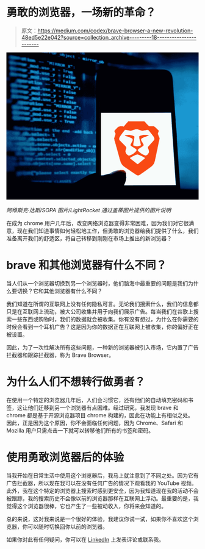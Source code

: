 # 勇敢的浏览器，一场新的革命？

> 原文：<https://medium.com/codex/brave-browser-a-new-revolution-48ed5e22e042?source=collection_archive---------18----------------------->

![](img/74254764b9536f1e0c9d76f54eb5e1f5.png)

*阿维斯克·达斯/SOPA 图片/LightRocket 通过盖蒂图片提供的图片说明*

在成为 chrome 用户几年后，改变网络浏览器变得非常困难，因为我们对它很满意，现在我们知道事情如何轻松地工作，但勇敢的浏览器给我们提供了什么，我们准备离开我们的舒适区，将自己转移到刚刚在市场上推出的新浏览器？

# **brave 和其他浏览器有什么不同？**

当人们从一个浏览器切换到另一个浏览器时，他们脑海中最重要的问题是我们为什么要切换？它和其他浏览器有什么不同？

我们知道在所谓的互联网上没有任何隐私可言。无论我们搜索什么，我们的信息都只是在互联网上流动，被大公司收集并用于向我们展示广告。每当我们在谷歌上搜索一些东西或购物时，我们的数据就会被收集。你有没有想过，为什么在你需要的时候会看到一个耳机广告？这是因为你的数据正在互联网上被收集，你的偏好正在被设置。

因此，为了一次性解决所有这些问题，一种新的浏览器被引入市场，它内置了广告拦截器和跟踪拦截器，称为 Brave Browser。

# **为什么人们不想转行做勇者？**

在使用一个特定的浏览器几年后，人们会习惯它，还有他们的自动填充密码和书签，这让他们迁移到另一个浏览器有点困难。经过研究，我发现 brave 和 chrome 都是基于开源浏览器项目 chrome 构建的，因此在功能上有相似之处。因此，正是因为这个原因，你不会面临任何问题，因为 Chrome、Safari 和 Mozilla 用户只需点击一下就可以转移他们所有的书签和密码。

# 使用勇敢浏览器后的体验

当我开始在日常生活中使用这个浏览器后，我马上就注意到了不同之处。因为它有广告拦截器，所以现在我可以在没有任何广告的情况下观看我的 YouTube 视频。此外，我在这个特定的浏览器上搜索时感到更安全，因为我知道现在我的活动不会被跟踪，我的搜索历史不会像以前的浏览器那样在互联网上浮动。最重要的是，我觉得这个浏览器很棒，它也产生了一些被动收入，你将来会知道的。

总的来说，这对我来说是一个很好的体验，我建议你试一试，如果你不喜欢这个浏览器，你可以随时切换回你以前的浏览器。

如果你对此有任何疑问，你可以在 [LinkedIn](https://www.linkedin.com/in/harsh-8711a81a0/) 上发表评论或联系我。